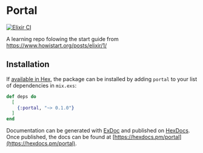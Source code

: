 # Portal

[![Elixir CI](https://github.com/WeslleyNasRocha/Elixir_portal/actions/workflows/elixir-test.yml/badge.svg)](https://github.com/WeslleyNasRocha/Elixir_portal/actions/workflows/elixir-test.yml)

A learning repo folowing the start guide from https://www.howistart.org/posts/elixir/1/

## Installation

If [available in Hex](https://hex.pm/docs/publish), the package can be installed
by adding `portal` to your list of dependencies in `mix.exs`:

```elixir
def deps do
  [
    {:portal, "~> 0.1.0"}
  ]
end
```

Documentation can be generated with [ExDoc](https://github.com/elixir-lang/ex_doc)
and published on [HexDocs](https://hexdocs.pm). Once published, the docs can
be found at [https://hexdocs.pm/portal](https://hexdocs.pm/portal).

